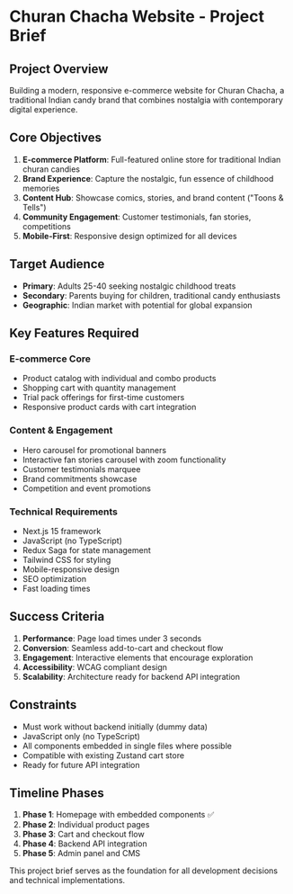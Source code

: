 # Churan Chacha Website - Project Brief

## Project Overview
Building a modern, responsive e-commerce website for Churan Chacha, a traditional Indian candy brand that combines nostalgia with contemporary digital experience.

## Core Objectives
1. **E-commerce Platform**: Full-featured online store for traditional Indian churan candies
2. **Brand Experience**: Capture the nostalgic, fun essence of childhood memories
3. **Content Hub**: Showcase comics, stories, and brand content ("Toons & Tells")
4. **Community Engagement**: Customer testimonials, fan stories, competitions
5. **Mobile-First**: Responsive design optimized for all devices

## Target Audience
- **Primary**: Adults 25-40 seeking nostalgic childhood treats
- **Secondary**: Parents buying for children, traditional candy enthusiasts
- **Geographic**: Indian market with potential for global expansion

## Key Features Required
### E-commerce Core
- Product catalog with individual and combo products
- Shopping cart with quantity management
- Trial pack offerings for first-time customers
- Responsive product cards with cart integration

### Content & Engagement
- Hero carousel for promotional banners
- Interactive fan stories carousel with zoom functionality
- Customer testimonials marquee
- Brand commitments showcase
- Competition and event promotions

### Technical Requirements
- Next.js 15 framework
- JavaScript (no TypeScript)
- Redux Saga for state management
- Tailwind CSS for styling
- Mobile-responsive design
- SEO optimization
- Fast loading times

## Success Criteria
1. **Performance**: Page load times under 3 seconds
2. **Conversion**: Seamless add-to-cart and checkout flow
3. **Engagement**: Interactive elements that encourage exploration
4. **Accessibility**: WCAG compliant design
5. **Scalability**: Architecture ready for backend API integration

## Constraints
- Must work without backend initially (dummy data)
- JavaScript only (no TypeScript)
- All components embedded in single files where possible
- Compatible with existing Zustand cart store
- Ready for future API integration

## Timeline Phases
1. **Phase 1**: Homepage with embedded components ✅
2. **Phase 2**: Individual product pages
3. **Phase 3**: Cart and checkout flow
4. **Phase 4**: Backend API integration
5. **Phase 5**: Admin panel and CMS

This project brief serves as the foundation for all development decisions and technical implementations. 